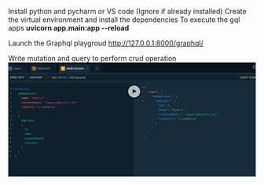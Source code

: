 Install python and pycharm or VS code (Ignore if already installed)
Create the virtual environment and install the dependencies
To execute the gql apps
**uvicorn app.main:app --reload**

Launch the Graphql playgroud
http://127.0.0.1:8000/graphql/

Write mutation and query to perform crud operation
![img.png](img.png)
